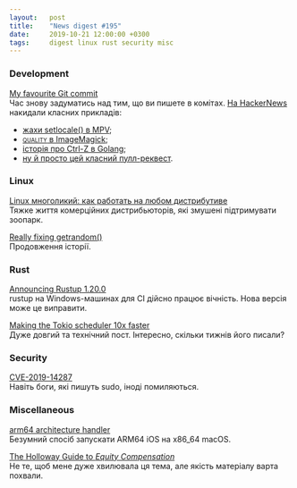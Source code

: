 ```yaml
---
layout:   post
title:    "News digest #195"
date:     2019-10-21 12:00:00 +0300
tags:     digest linux rust security misc
---
```


### Development

[My favourite Git commit](https://fatbusinessman.com/2019/my-favourite-git-commit)<br/>
Час знову задуматись над тим, що ви пишете в комітах. [На HackerNews](https://news.ycombinator.com/item?id=21289827) накидали класних прикладів:
- [жахи setlocale() в MPV](https://github.com/mpv-player/mpv/commit/1e70e82baa9193f6f027338b0fab0f5078971fbe);
- [<span style="font-variant: small-caps;">quality</span> в ImageMagick](https://github.com/ImageMagick/ImageMagick/commits/master);
- [історія про Ctrl-Z в Golang](https://github.com/golang/go/commit/610d522189ed3fcf0d298609a248a3283bde62cd);
- [ну й просто цей класний пулл-реквест](https://github.com/danielmiessler/SecLists/pull/155).

### Linux

[Linux многоликий: как работать на любом дистрибутиве](https://habr.com/ru/company/veeam/blog/471226/)<br/>
Тяжке життя комерційних дистрибьюторів, які змушені підтримувати зоопарк.

[Really fixing getrandom()](https://lwn.net/SubscriberLink/802360/06e2457983b56edb/)<br/>
Продовження історії.

### Rust

[Announcing Rustup 1.20.0](https://blog.rust-lang.org/2019/10/15/Rustup-1.20.0.html)<br/>
rustup на Windows-машинах для CI дійсно працює вічність. Нова версія може це виправити.

[Making the Tokio scheduler 10x faster](https://tokio.rs/blog/2019-10-scheduler/)<br/>
Дуже довгий та технічний пост. Інтересно, скільки тижнів його писали?

### Security

[CVE-2019-14287](https://thehackernews.com/2019/10/linux-sudo-run-as-root-flaw.html)<br/>
Навіть боги, які пишуть sudo, іноді помиляються.

### Miscellaneous

[arm64 architecture handler](https://github.com/zydeco/aah)<br/>
Безумний спосіб запускати ARM64 iOS на x86_64 macOS.

[The Holloway Guide to _Equity Compensation_](https://www.holloway.com/g/equity-compensation)<br/>
Не те, щоб мене дуже хвилювала ця тема, але якість матеріалу варта похвали.
